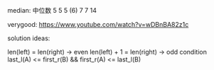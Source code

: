 median: 中位数
5 5 5 (6) 7 7 14

verygood:
https://www.youtube.com/watch?v=wDBnBA82z1c

solution ideas:

len(left) = len(right) -> even
len(left) + 1 = len(right) -> odd
condition last_l(A) <= first_r(B) && first_r(A) <= last_l(B)